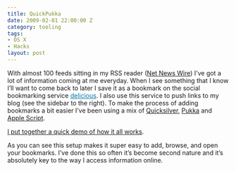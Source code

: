 ```yaml
---
title: QuickPukka
date: 2009-02-01 22:00:00 Z
category: tooling
tags:
- OS X
- Hacks
layout: post
---
```


 With almost 100 feeds sitting in my RSS reader (<a href="http://www.newsgator.com/INDIVIDUALS/NETNEWSWIRE/">Net News Wire</a>) I’ve got a lot of information coming at me everyday.  When I see something that I know I’ll want to come back to later I save it as a bookmark on the social bookmarking service <a href="http://delicious.com/" style="color: rgb(1, 121, 165); ">delicious</a>.  I also use this service to push links to my blog (see the sidebar to the right).  To make the process of adding bookmarks a bit easier I’ve been using a mix of <a href="http://docs.blacktree.com/quicksilver/what_is_quicksilver">Quicksilver</a>, <a href="http://codesorcery.net/pukka">Pukka</a> and <a href="http://www.apple.com/applescript/">Apple Script</a>.  

<a href="http://vimeo.com/3129832?pg=embed&amp;sec=3129832&amp;hd=1">I put together a quick demo of how it all works</a>.

As you can see this setup makes it super easy to add, browse, and open your bookmarks.  I’ve done this so often it’s become second nature and it’s absolutely key to the way I access information online.
